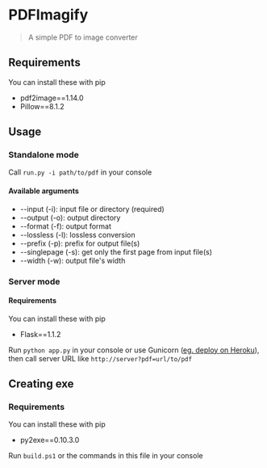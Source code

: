 # PDFImagify

> A simple PDF to image converter

## Requirements

You can install these with pip

- pdf2image==1.14.0
- Pillow==8.1.2

## Usage

### Standalone mode

Call `run.py -i path/to/pdf` in your console

#### Available arguments

- --input (-i): input file or directory (required)
- --output (-o): output directory
- --format (-f): output format
- --lossless (-l): lossless conversion
- --prefix (-p): prefix for output file(s)
- --singlepage (-s): get only the first page from input file(s)
- --width (-w): output file's width

### Server mode

#### Requirements

You can install these with pip

- Flask==1.1.2

Run `python app.py` in your console or use Gunicorn ([eg. deploy on Heroku](https://devcenter.heroku.com/articles/python-gunicorn)), then call server URL like `http://server?pdf=url/to/pdf`

## Creating exe

### Requirements

You can install these with pip

- py2exe==0.10.3.0

Run `build.ps1` or the commands in this file in your console
